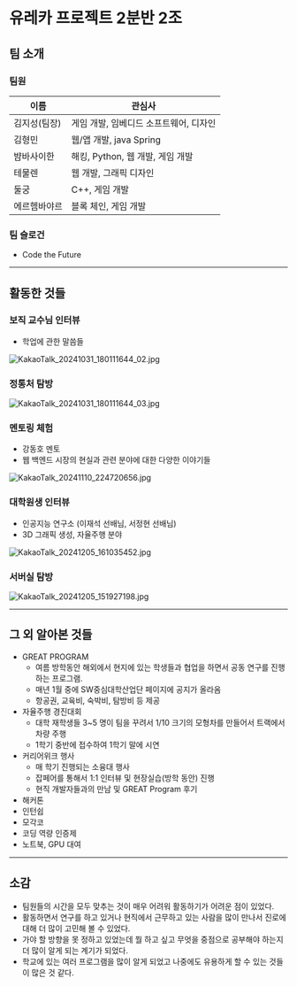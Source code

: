 # 유레카 프로젝트 2분반 2조

## 팀 소개

### 팀원

| **이름** | **관심사** |
| --- | --- |
| 김지성(팀장) | 게임 개발, 임베디드 소프트웨어, 디자인 |
| 김형민 | 웹/앱 개발,  java Spring |
| 뱜바사이한 | 해킹, Python, 웹 개발, 게임 개발 |
| 테물렌 | 웹 개발, 그래픽 디자인 |
| 둘궁 | C++, 게임 개발 |
| 에르헴바야르 | 블록 체인, 게임 개발 |

### 팀 슬로건

- Code the Future

---

## 활동한 것들

### 보직 교수님 인터뷰

- 학업에 관한 말씀들

![KakaoTalk_20241031_180111644_02.jpg](KakaoTalk_20241031_180111644_02.jpg)

### 정통처 탐방

![KakaoTalk_20241031_180111644_03.jpg](KakaoTalk_20241031_180111644_03.jpg)

### 멘토링 체험

- 강동호 멘토
- 웹 백엔드 시장의 현실과 관련 분야에 대한 다양한 이야기들

![KakaoTalk_20241110_224720656.jpg](KakaoTalk_20241110_224720656.jpg)

### 대학원생 인터뷰

- 인공지능 연구소 (이재석 선배님, 서정현 선배님)
- 3D 그래픽 생성, 자율주행 분야

![KakaoTalk_20241205_161035452.jpg](KakaoTalk_20241205_161035452.jpg)

### 서버실 탐방

![KakaoTalk_20241205_151927198.jpg](KakaoTalk_20241205_151927198.jpg)

---

## 그 외 알아본 것들

- GREAT PROGRAM
    - 여름 방학동안 해외에서 현지에 있는 학생들과 협업을 하면서 공동 연구를 진행하는 프로그램.
    - 매년 1월 중에 SW중심대학산업단 페이지에 공지가 올라옴
    - 항공권, 교육비, 숙박비, 탐방비 등 제공
- 자율주행 경진대회
    - 대학 재학생들 3~5 명이 팀을 꾸려서 1/10 크기의 모형차를 만들어서 트랙에서 차량 주행
    - 1학기 중반에 접수하여 1학기 말에 시연
- 커리어위크 행사
    - 매 학기 진행되는 소융대 행사
    - 잡페어를 통해서 1:1 인터뷰 및 현장실습(방학 동안) 진행
    - 현직 개발자들과의 만남 및 GREAT Program 후기
- 해커톤
- 인턴쉽
- 모각코
- 코딩 역량 인증제
- 노트북, GPU 대여

---

## 소감

- 팀원들의 시간을 모두 맞추는 것이 매우 어려워 활동하기가 어려운 점이 있었다.
- 활동하면서 연구를 하고 있거나 현직에서 근무하고 있는 사람을 많이 만나서 진로에 대해 더 많이 고민해 볼 수 있었다.
- 가야 할 방향을 못 정하고 있었는데 뭘 하고 싶고 무엇을 중점으로 공부해야 하는지 더 많이 알게 되는 계기가 되었다.
- 학교에 있는 여러 프로그램을 많이 알게 되었고 나중에도 유용하게 할 수 있는 것들이 많은 것 같다.
